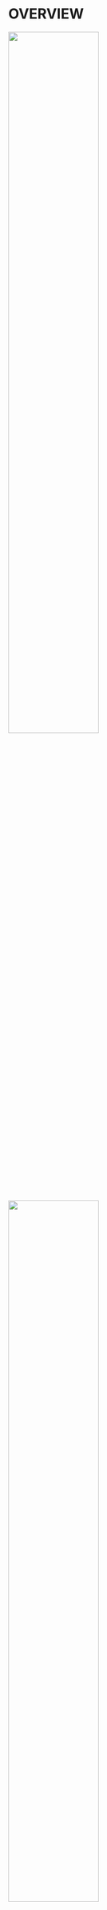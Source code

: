 # OVERVIEW
<img src="https://github.com/afryannn/yukatameuble-RELEASE-/blob/master/public/git/prev1.png" width="60%"/>
<br>
<img src="https://github.com/afryannn/yukatameuble-RELEASE-/blob/master/public/git/prev2.png" width="60%"/>
<img src="https://github.com/afryannn/yukatameuble-RELEASE-/blob/master/public/git/prev3.png" width="60%"/>
<img src="https://github.com/afryannn/yukatameuble-RELEASE-/blob/master/public/git/prev4.png" width="60%"/>
<img src="https://github.com/afryannn/yukatameuble-RELEASE-/blob/master/public/git/prev5.png" width="60%"/>


## Project setup
```
npm install
```

### Compiles and hot-reloads for development
```
npm run serve
```
